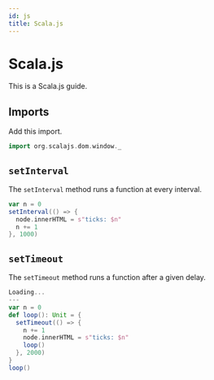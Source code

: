 ```yaml
---
id: js
title: Scala.js
---
```


# Scala.js

This is a Scala.js guide.

## Imports

Add this import.

```scala mdoc:js:shared
import org.scalajs.dom.window._
```

## `setInterval`

The `setInterval` method runs a function at every interval.

```scala mdoc:js
var n = 0
setInterval(() => {
  node.innerHTML = s"ticks: $n"
  n += 1
}, 1000)
```

## `setTimeout`

The `setTimeout` method runs a function after a given delay.

```scala mdoc:js
Loading...
---
var n = 0
def loop(): Unit = {
  setTimeout(() => {
    n += 1
    node.innerHTML = s"ticks: $n"
    loop()
  }, 2000)
}
loop()
```
